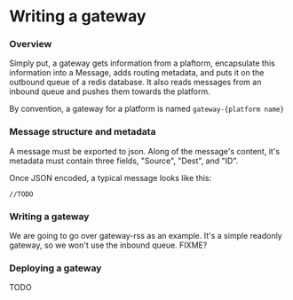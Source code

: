 # Writing a gateway

### Overview

Simply put, a gateway gets information from a plaftorm, encapsulate this information into
a Message, adds routing metadata, and puts it on the outbound queue of a redis database.
It also reads messages from an inbound queue and pushes them towards the platform.

By convention, a gateway for a platform is named `gateway-{platform name}`

### Message structure and metadata

A message must be exported to json. Along of the message's content, it's metadata
must contain three fields, "Source", "Dest", and "ID".

Once JSON encoded, a typical message looks like this:

```
//TODO
```

### Writing a gateway

We are going to go over gateway-rss as an example.
It's a simple readonly gateway, so we won't use the inbound queue. FIXME?


### Deploying a gateway

TODO
